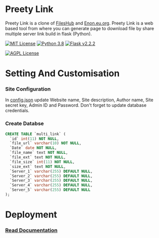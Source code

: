 

# Preety Link

Preety Link is a clone of <a href="https://b1.fileshub.cfd/">FilesHub</a> and <a href="https://enon.eu.org/">Enon.eu.org</a>. Preety Link is a web based tool from where you can generate page to download file by share multiple server link build in flask (Python).


[![MIT License](https://img.shields.io/badge/License-MIT-green.svg)](https://choosealicense.com/licenses/mit/)
[![Python 3.8](https://img.shields.io/badge/Python-v3.8-blue)](https://www.python.org/downloads/release/python-380/)
[![Flask v2.2.2](https://img.shields.io/badge/Flask-v2.2.2-yellowgreen)](https://pypi.org/project/Flask/)

[![AGPL License](https://img.shields.io/badge/JQuery-v3.6.1-orange)](https://jquery.com/download/)




# Setting And Customisation
### Site Configuration
In [config.json](https://github.com/NonSenseHacker/preety-link/config.json) update Website name, Site description, Author name, Site secret key, Admin ID and Password. Don't forget to update database credentials.

### Create Databse
```sql
CREATE TABLE `multi_link` (
  `id` int(11) NOT NULL,
  `file_url` varchar(10) NOT NULL,
  `Date` date NOT NULL,
  `file_name` text NOT NULL,
  `file_ext` text NOT NULL,
  `file_size` int(11) NOT NULL,
  `size_ext` text NOT NULL,
  `Server_1` varchar(255) DEFAULT NULL,
  `Server_2` varchar(255) DEFAULT NULL,
  `Server_3` varchar(255) DEFAULT NULL,
  `Server_4` varchar(255) DEFAULT NULL,
  `Server_5` varchar(255) DEFAULT NULL
);
```
# Deployment
### [Read Documentation](https://flask.palletsprojects.com/en/2.0.x/deploying/)

